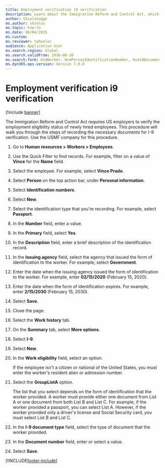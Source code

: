 ```yaml
--- 
title: Employment verification i9 verification
description: Learn about the Immigration Reform and Control Act, which requires US employers to verify the employment eligibility status of newly hired employees. 
author: ShielaSogge
ms.author: shielas
ms.topic: how-to
ms.date: 06/04/2025
ms.custom:
ms.reviewer: twheeloc  
audience: Application User  
ms.search.region: Global
ms.search.validFrom: 2016-06-30
ms.search.form: HcmWorker, HcmPersonIdentificationNumber, Hcmi9Document  
ms.dyn365.ops.version: Version 7.0.0
---
```


# Employment verification i9 verification

[!include [banner](../../../../includes/banner.md)]

The Immigration Reform and Control Act requires US employers to verify the employment eligibility status of newly hired employees. This procedure will walk you through the steps of recording the necessary documents for I-9 verification. Use the USMF company for this procedure.

1. Go to **Human resources \> Workers \> Employees**.
2. Use the Quick Filter to find records. For example, filter on a value of **Vince** for the **Name** field.
3. Select the employee. For example, select **Vince Prado**.
4. Select **Person** on the top action bar, under **Personal information**.
5. Select **Identification numbers**.
6. Select **New**.
7. Select the identification type that you're recording. For example, select **Passport**.
8. In the **Number** field, enter a value.
9. In the **Primary** field, select **Yes**.
10. In the **Description** field, enter a brief description of the identification record.
11. In the **Issuing agency** field, select the agency that issued the form of identification to the worker. For example, select **Government**.
12. Enter the date when the issuing agency issued the form of identification to the worker. For example, enter **02/15/2020** (February 15, 2020).
13. Enter the date when the form of identification expires. For example, enter **2/15/2030** (February 15, 2030).
14. Select **Save**.
15. Close the page.
16. Select the **Work history** tab.
17. On the **Summary** tab, select **More options**.
18. Select **I-9**.
19. Select **New**.
20. In the **Work eligibility** field, select an option.

    If the employee isn't a citizen or national of the United States, you must enter the worker's resident alien or admission number.

21. Select the **GroupListA** option.

    The list that you select depends on the form of identification that the worker provided. A worker must provide either one document from List A or one document from both List B and List C. For example, if the worker provided a passport, you can select List A. However, if the worker provided only a driver's license and Social Security card, you must select List B and List C.

22. In the **I-9 document type** field, select the type of document that the worker provided.
23. In the **Document number** field, enter or select a value.
24. Select **Save**.

[!INCLUDE[footer-include](../../../../../../includes/footer-banner.md)]
